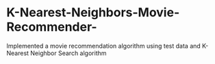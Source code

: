 # K-Nearest-Neighbors-Movie-Recommender-


Implemented a movie recommendation algorithm using test data and K-Nearest Neighbor Search algorithm 
